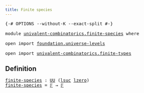 ```yaml
---
title: Finite species
---
```


<pre class="Agda"><a id="40" class="Symbol">{-#</a> <a id="44" class="Keyword">OPTIONS</a> <a id="52" class="Pragma">--without-K</a> <a id="64" class="Pragma">--exact-split</a> <a id="78" class="Symbol">#-}</a>

<a id="83" class="Keyword">module</a> <a id="90" href="univalent-combinatorics.finite-species.html" class="Module">univalent-combinatorics.finite-species</a> <a id="129" class="Keyword">where</a>

<a id="136" class="Keyword">open</a> <a id="141" class="Keyword">import</a> <a id="148" href="foundation.universe-levels.html" class="Module">foundation.universe-levels</a>

<a id="176" class="Keyword">open</a> <a id="181" class="Keyword">import</a> <a id="188" href="univalent-combinatorics.finite-types.html" class="Module">univalent-combinatorics.finite-types</a>
</pre>
## Definition

<pre class="Agda"><a id="finite-species"></a><a id="253" href="univalent-combinatorics.finite-species.html#253" class="Function">finite-species</a> <a id="268" class="Symbol">:</a> <a id="270" href="foundation-core.universe-levels.html#222" class="Primitive">UU</a> <a id="273" class="Symbol">(</a><a id="274" href="Agda.Primitive.html#780" class="Primitive">lsuc</a> <a id="279" href="Agda.Primitive.html#764" class="Primitive">lzero</a><a id="284" class="Symbol">)</a>
<a id="286" href="univalent-combinatorics.finite-species.html#253" class="Function">finite-species</a> <a id="301" class="Symbol">=</a> <a id="303" href="univalent-combinatorics.finite-types.html#4455" class="Function">𝔽</a> <a id="305" class="Symbol">→</a> <a id="307" href="univalent-combinatorics.finite-types.html#4455" class="Function">𝔽</a>
</pre>